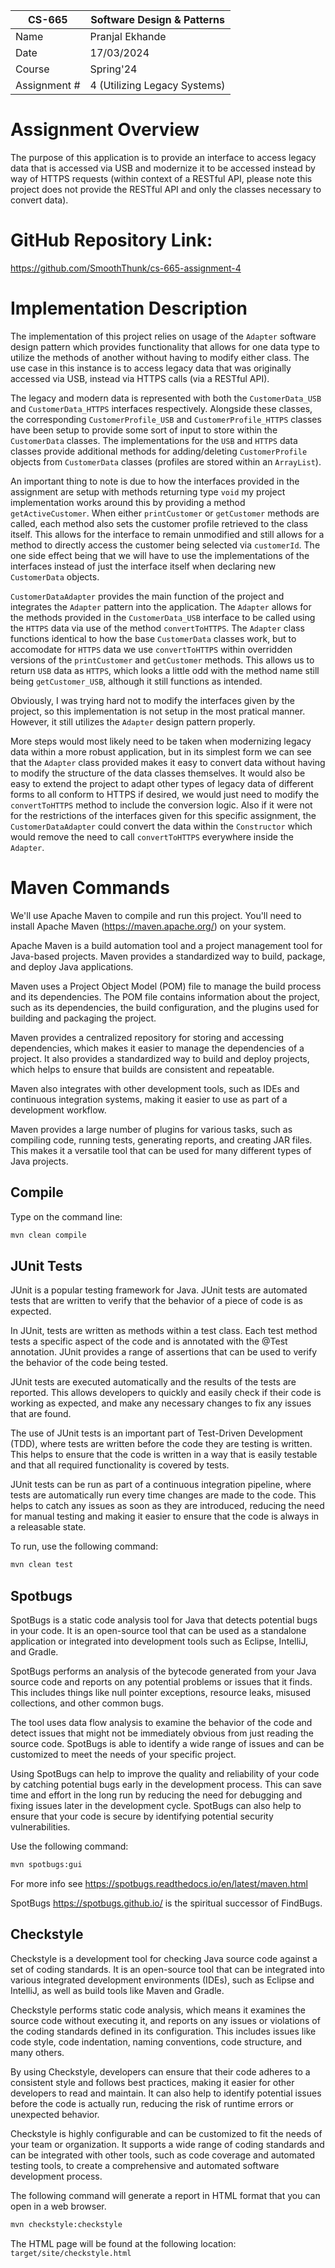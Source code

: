 
| CS-665       | Software Design & Patterns   |
|--------------|------------------------------|
| Name         | Pranjal Ekhande              |
| Date         | 17/03/2024                   |
| Course       | Spring'24                    |
| Assignment # | 4 (Utilizing Legacy Systems) |

# Assignment Overview
The purpose of this application is to provide an interface to access legacy data that is accessed via USB and modernize it to be accessed instead by way of HTTPS requests (within context of a RESTful API, please note this project does not provide the RESTful API and only the classes necessary to convert data).

# GitHub Repository Link:
https://github.com/SmoothThunk/cs-665-assignment-4

# Implementation Description
The implementation of this project relies on usage of the `Adapter` software design pattern which provides functionality that allows for one data type to utilize the methods of another without having to modify either class. The use case in this instance is to access legacy data that was originally accessed via USB, instead via HTTPS calls (via a RESTful API).

The legacy and modern data is represented with both the `CustomerData_USB` and `CustomerData_HTTPS` interfaces respectively. Alongside these classes, the corresponding `CustomerProfile_USB` and `CustomerProfile_HTTPS` classes have been setup to provide some sort of input to store within the `CustomerData` classes. The implementations for the `USB` and `HTTPS` data classes provide additional methods for adding/deleting `CustomerProfile` objects from `CustomerData` classes (profiles are stored within an `ArrayList`).

An important thing to note is due to how the interfaces provided in the assignment are setup with methods returning type `void` my project implementation works around this by providing a method `getActiveCustomer`. When either `printCustomer` or `getCustomer` methods are called, each method also sets the customer profile retrieved to the class itself. This allows for the interface to remain unmodified and still allows for a method to directly access the customer being selected via `customerId`. The one side effect being that we will have to use the implementations of the interfaces instead of just the interface itself when declaring new `CustomerData` objects.

`CustomerDataAdapter` provides the main function of the project and integrates the `Adapter` pattern into the application. The `Adapter` allows for the methods provided in the `CustomerData_USB` interface to be called using the `HTTPS` data via use of the method `convertToHTTPS`. The `Adapter` class functions identical to how the base `CustomerData` classes work, but to accomodate for `HTTPS` data we use `convertToHTTPS` within overridden versions of the `printCustomer` and `getCustomer` methods. This allows us to return `USB` data as `HTTPS`, which looks a little odd with the method name still being `getCustomer_USB`, although it still functions as intended.

Obviously, I was trying hard not to modify the interfaces given by the project, so this implementation is not setup in the most pratical manner. However, it still utilizes the `Adapter` design pattern properly.

More steps would most likely need to be taken when modernizing legacy data within a more robust application, but in its simplest form we can see that the `Adapter` class provided makes it easy to convert data without having to modify the structure of the data classes themselves. It would also be easy to extend the project to adapt other types of legacy data of different forms to all conform to HTTPS if desired, we would just need to modify the `convertToHTTPS` method to include the conversion logic. Also if it were not for the restrictions of the interfaces given for this specific assignment, the `CustomerDataAdapter` could convert the data within the `Constructor` which would remove the need to call `convertToHTTPS` everywhere inside the `Adapter`.

# Maven Commands

We'll use Apache Maven to compile and run this project. You'll need to install Apache Maven (https://maven.apache.org/) on your system.

Apache Maven is a build automation tool and a project management tool for Java-based projects. Maven provides a standardized way to build, package, and deploy Java applications.

Maven uses a Project Object Model (POM) file to manage the build process and its dependencies. The POM file contains information about the project, such as its dependencies, the build configuration, and the plugins used for building and packaging the project.

Maven provides a centralized repository for storing and accessing dependencies, which makes it easier to manage the dependencies of a project. It also provides a standardized way to build and deploy projects, which helps to ensure that builds are consistent and repeatable.

Maven also integrates with other development tools, such as IDEs and continuous integration systems, making it easier to use as part of a development workflow.

Maven provides a large number of plugins for various tasks, such as compiling code, running tests, generating reports, and creating JAR files. This makes it a versatile tool that can be used for many different types of Java projects.

## Compile
Type on the command line:

```bash
mvn clean compile
```

## JUnit Tests
JUnit is a popular testing framework for Java. JUnit tests are automated tests that are written to verify that the behavior of a piece of code is as expected.

In JUnit, tests are written as methods within a test class. Each test method tests a specific aspect of the code and is annotated with the @Test annotation. JUnit provides a range of assertions that can be used to verify the behavior of the code being tested.

JUnit tests are executed automatically and the results of the tests are reported. This allows developers to quickly and easily check if their code is working as expected, and make any necessary changes to fix any issues that are found.

The use of JUnit tests is an important part of Test-Driven Development (TDD), where tests are written before the code they are testing is written. This helps to ensure that the code is written in a way that is easily testable and that all required functionality is covered by tests.

JUnit tests can be run as part of a continuous integration pipeline, where tests are automatically run every time changes are made to the code. This helps to catch any issues as soon as they are introduced, reducing the need for manual testing and making it easier to ensure that the code is always in a releasable state.

To run, use the following command:
```bash
mvn clean test
```

## Spotbugs

SpotBugs is a static code analysis tool for Java that detects potential bugs in your code. It is an open-source tool that can be used as a standalone application or integrated into development tools such as Eclipse, IntelliJ, and Gradle.

SpotBugs performs an analysis of the bytecode generated from your Java source code and reports on any potential problems or issues that it finds. This includes things like null pointer exceptions, resource leaks, misused collections, and other common bugs.

The tool uses data flow analysis to examine the behavior of the code and detect issues that might not be immediately obvious from just reading the source code. SpotBugs is able to identify a wide range of issues and can be customized to meet the needs of your specific project.

Using SpotBugs can help to improve the quality and reliability of your code by catching potential bugs early in the development process. This can save time and effort in the long run by reducing the need for debugging and fixing issues later in the development cycle. SpotBugs can also help to ensure that your code is secure by identifying potential security vulnerabilities.

Use the following command:

```bash
mvn spotbugs:gui 
```

For more info see
https://spotbugs.readthedocs.io/en/latest/maven.html

SpotBugs https://spotbugs.github.io/ is the spiritual successor of FindBugs.

## Checkstyle

Checkstyle is a development tool for checking Java source code against a set of coding standards. It is an open-source tool that can be integrated into various integrated development environments (IDEs), such as Eclipse and IntelliJ, as well as build tools like Maven and Gradle.

Checkstyle performs static code analysis, which means it examines the source code without executing it, and reports on any issues or violations of the coding standards defined in its configuration. This includes issues like code style, code indentation, naming conventions, code structure, and many others.

By using Checkstyle, developers can ensure that their code adheres to a consistent style and follows best practices, making it easier for other developers to read and maintain. It can also help to identify potential issues before the code is actually run, reducing the risk of runtime errors or unexpected behavior.

Checkstyle is highly configurable and can be customized to fit the needs of your team or organization. It supports a wide range of coding standards and can be integrated with other tools, such as code coverage and automated testing tools, to create a comprehensive and automated software development process.

The following command will generate a report in HTML format that you can open in a web browser.

```bash
mvn checkstyle:checkstyle
```

The HTML page will be found at the following location:
`target/site/checkstyle.html`




